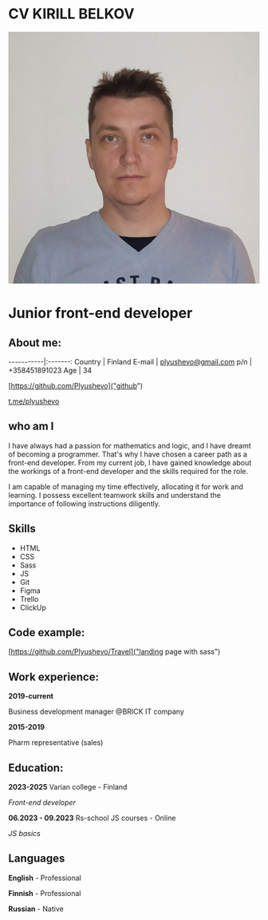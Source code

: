 # CV KIRILL BELKOV

![Kirill Belkov photo](./img/cropped-IMG_20211104_174744.jpg "Kirill Belkov")
# Junior front-end developer

## About me:

-----------|:-------:
Country    |  Finland
E-mail     |  plyushevo@gmail.com
p/n        |  +358451891023
Age        |  34

[https://github.com/Plyushevo]("github")

[t.me/plyushevo]("Telegram")

## who am I

I have always had a passion for mathematics and logic, and I have dreamt of becoming a programmer. That's why I have chosen a career path as a front-end developer. From my current job, I have gained knowledge about the workings of a front-end developer and the skills required for the role.

I am capable of managing my time effectively, allocating it for work and learning. I possess excellent teamwork skills and understand the importance of following instructions diligently.



## Skills

* HTML
* CSS
* Sass
* JS
* Git
* Figma
* Trello
* ClickUp



## Code example:
[https://github.com/Plyushevo/Travel]("landing page with sass")


## Work experience:

**2019-current**

Business development manager @BRICK IT company


**2015-2019**

Pharm representative (sales)



## Education:
**2023-2025** Varian college - Finland

*Front-end developer*

**06.2023 - 09.2023** Rs-school JS courses - Online

*JS basics*

## Languages

**English** - Professional

**Finnish** - Professional

**Russian** - Native